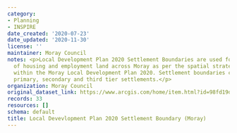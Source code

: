 ```yaml
---
category:
- Planning
- INSPIRE
date_created: '2020-07-23'
date_updated: '2020-11-30'
license: ''
maintainer: Moray Council
notes: <p>Local Development Plan 2020 Settlement Boundaries are used for the distribution
  of housing and employment land across Moray as per the spatial strategy set out
  within the Moray Local Development Plan 2020. Settlement boundaries contain the
  primary, secondary and third tier settlements.</p>
organization: Moray Council
original_dataset_link: https://www.arcgis.com/home/item.html?id=98fd19de341d4263a367236b19c06032
records: 33
resources: []
schema: default
title: Local Devevlopment Plan 2020 Settlement Boundary (Moray)
---
```

